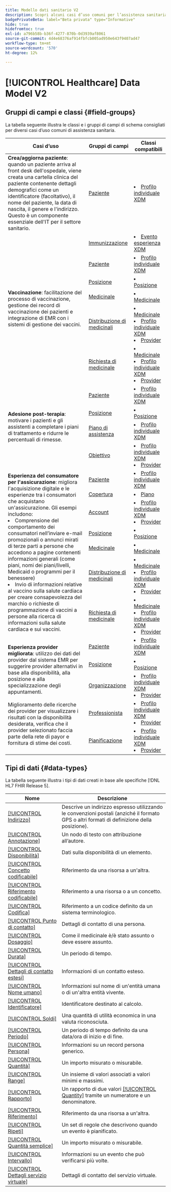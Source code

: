 ```yaml
---
title: Modello dati sanitario V2
description: Scopri alcuni casi d’uso comuni per l’assistenza sanitaria, le classi migliori, i gruppi di campi correlati e i tipi di dati da utilizzare.
badgePrivateBeta: label="Beta privata" type="Informative"
hide: true
hidefromtoc: true
exl-id: a796b58b-b36f-4277-870b-0d3939af8061
source-git-commit: 4d4e68376af914fbfcb005ad950e643f9407ad47
workflow-type: tm+mt
source-wordcount: '570'
ht-degree: 12%

---
```


# [!UICONTROL Healthcare] Data Model V2

## Gruppi di campi e classi {#field-groups}

La tabella seguente illustra le classi e i gruppi di campi di schema consigliati per diversi casi d’uso comuni di assistenza sanitaria.

<table>
  <thead>
    <tr>
      <th>Casi d’uso</th>
      <th>Gruppi di campi</th>
      <th>Classi compatibili</th>
    </tr>
  </thead>
  <tbody>
    <tr>
      <td><strong>Crea/aggiorna paziente</strong>: quando un paziente arriva al front desk dell'ospedale, viene creata una cartella clinica del paziente contenente dettagli demografici come un identificatore (facoltativo), il nome del paziente, la data di nascita, il genere e l'indirizzo. Questo è un componente essenziale dell'IT per il settore sanitario.</td>
      <td><a href="../field-groups/profile/healthcare-patient.md">Paziente</a></td>
      <td>
        <li><a href="../classes/individual-profile.md">Profilo individuale XDM</a></li>
      </td>
    </tr>
    <tr>
      <td rowspan="6"><strong>Vaccinazione</strong>: facilitazione del processo di vaccinazione, gestione dei record di vaccinazione dei pazienti e integrazione di EMR con i sistemi di gestione dei vaccini.</td>
      <td><a href="../field-groups/event/healthcare-immunization.md">Immunizzazione</a></td>
      <td>
        <li><a href="../classes/experienceevent.md">Evento esperienza XDM</a></li>
      </td>
    </tr>
    <tr>
      <td><a href="../field-groups/profile/healthcare-patient.md">Paziente</a></td>
      <td>
        <li><a href="../classes/individual-profile.md">Profilo individuale XDM</a></li>
      </td>
    </tr>
    <tr>
      <td><a href="../field-groups/location/healthcare-location.md">Posizione</a></td>
      <td>
        <li><a href="../classes/location.md">Posizione</a></li>
      </td>
    </tr>
    <tr>
      <td><a href="../field-groups/medication/healthcare-medication-v2.md">Medicinale</a></td>
      <td>
        <li><a href="../classes/medication.md">Medicinale</a></li>
      </td>
    </tr>
    <tr>
      <td><a href="../field-groups/medication/healthcare-medication-dispense.md">Distribuzione di medicinali</a></td>
      <td>
        <li><a href="../classes/medication.md">Medicinale</a></li>
        <li><a href="../classes/individual-profile.md">Profilo individuale XDM</a></li>
        <li><a href="../classes/provider.md">Provider</a></li>
      </td>
    </tr>
    <tr>
      <td><a href="../field-groups/medication/healthcare-medication-request.md">Richiesta di medicinale</a></td>
      <td>
        <li><a href="../classes/medication.md">Medicinale</a></li>
        <li><a href="../classes/individual-profile.md">Profilo individuale XDM</a></li>
        <li><a href="../classes/provider.md">Provider</a></li>
      </td>
    </tr>
    <tr>
      <td rowspan="4"><strong>Adesione post-terapia</strong>: motivare i pazienti e gli assistenti a completare i piani di trattamento e ridurre le percentuali di rimesse.</td>
      <td><a href="../field-groups/profile/healthcare-patient.md">Paziente</a></td>
      <td>
        <li><a href="../classes/individual-profile.md">Profilo individuale XDM</a></li>
      </td>
    </tr>
    <tr>
      <td><a href="../field-groups/location/healthcare-location.md">Posizione</a></td>
      <td>
        <li><a href="../classes/location.md">Posizione</a></li>
      </td>
    </tr>
    <tr>
      <td><a href="../field-groups/profile/healthcare-care-plan.md">Piano di assistenza</a></td>
      <td>
        <li><a href="../classes/individual-profile.md">Profilo individuale XDM</a></li>
      </td>
    </tr>
    <tr>
      <td><a href="../field-groups/profile/healthcare-goal.md">Obiettivo</a></td>
      <td>
        <li><a href="../classes/individual-profile.md">Profilo individuale XDM</a></li>
        <li><a href="../classes/provider.md">Provider</a></li>
      </td>
    </tr>
    <tr>
      <td rowspan="7"><strong>Esperienza del consumatore per l'assicurazione</strong>: migliora l'acquisizione digitale e le esperienze tra i consumatori che acquistano un'assicurazione. Gli esempi includono: 
        <li> Comprensione del comportamento dei consumatori nell’inviare e-mail promozionali o annunci mirati di terze parti a persone che accedono a pagine contenenti informazioni generali (come piani, nomi dei piani/livelli, Medicaid o programmi per il benessere)
        </li> 
        <li> Invio di informazioni relative al vaccino sulla salute cardiaca per creare consapevolezza del marchio o richieste di programmazione di vaccini a persone alla ricerca di informazioni sulla salute cardiaca e sui vaccini.
        </li>
      </td>
      <td><a href="../field-groups/profile/healthcare-patient.md">Paziente</a></td>
      <td>
        <li><a href="../classes/individual-profile.md">Profilo individuale XDM</a></li>
      </td>
    </tr>
    <tr>
      <td><a href="../field-groups/plan/healthcare-coverage.md">Copertura</a></td>
      <td>
        <li><a href="../classes/plan.md">Piano</a></li>
      </td>
    </tr>
    <tr>
      <td><a href="../field-groups/profile/healthcare-account.md">Account</a></td>
      <td>
        <li><a href="../classes/individual-profile.md">Profilo individuale XDM</a></li>
        <li><a href="../classes/provider.md">Provider</a></li>
      </td>
    </tr>
    <tr>
      <td><a href="../field-groups/location/healthcare-location.md">Posizione</a></td>
      <td>
        <li><a href="../classes/location.md">Posizione</a></li>
      </td>
    </tr>
      <tr>
      <td><a href="../field-groups/medication/healthcare-medication-v2.md">Medicinale</a></td>
      <td>
        <li><a href="../classes/medication.md">Medicinale</a></li>
      </td>
    </tr>
    <tr>
      <td><a href="../field-groups/medication/healthcare-medication-dispense.md">Distribuzione di medicinali</a></td>
      <td>
        <li><a href="../classes/medication.md">Medicinale</a></li>
        <li><a href="../classes/individual-profile.md">Profilo individuale XDM</a></li>
        <li><a href="../classes/provider.md">Provider</a></li>
      </td>
    </tr>
    <tr>
      <td><a href="../field-groups/medication/healthcare-medication-request.md">Richiesta di medicinale</a></td>
      <td>
        <li><a href="../classes/medication.md">Medicinale</a></li>
        <li><a href="../classes/individual-profile.md">Profilo individuale XDM</a></li>
        <li><a href="../classes/provider.md">Provider</a></li>
      </td>
    </tr>
    <tr>
      <td rowspan="5"><strong>Esperienza provider migliorata</strong>: utilizzo dei dati del provider dal sistema EMR per suggerire provider alternativi in base alla disponibilità, alla posizione e alla specializzazione degli appuntamenti. <br> <br>Miglioramento delle ricerche dei provider per visualizzare i risultati con la disponibilità desiderata, verifica che il provider selezionato faccia parte della rete di payor e fornitura di stime dei costi.
      </td>
      <td><a href="../field-groups/profile/healthcare-patient.md">Paziente</a></td>
      <td>
        <li><a href="../classes/individual-profile.md">Profilo individuale XDM</a></li>
      </td>
    </tr>
    <tr>
      <td><a href="../field-groups/location/healthcare-location.md">Posizione</a></td>
      <td>
        <li><a href="../classes/location.md">Posizione</a></li>
      </td>
    </tr>
    <tr>
      <td><a href="../field-groups/profile/healthcare-organization.md">Organizzazione</a></td>
      <td>
        <li><a href="../classes/individual-profile.md">Profilo individuale XDM</a></li>
        <li><a href="../classes/provider.md">Provider</a></li>
      </td>
    </tr>
    <tr>
      <td><a href="../field-groups/profile/healthcare-practioner.md">Professionista</a></td>
      <td>
        <li><a href="../classes/individual-profile.md">Profilo individuale XDM</a></li>
        <li><a href="../classes/provider.md">Provider</a></li>
      </td>
    </tr>
    <tr>
      <td><a href="../field-groups/profile/healthcare-schedule.md">Pianificazione</a></td>
      <td>
        <li><a href="../classes/individual-profile.md">Profilo individuale XDM</a></li>
        <li><a href="../classes/provider.md">Provider</a></li>
      </td>
    </tr>
  </tbody>
</table>

## Tipi di dati {#data-types}

La tabella seguente illustra i tipi di dati creati in base alle specifiche [!DNL HL7 FHIR Release 5].

| Nome | Descrizione |
| --- | --- |
| [[!UICONTROL Indirizzo]](../data-types/healthcare/address.md) | Descrive un indirizzo espresso utilizzando le convenzioni postali (anziché il formato GPS o altri formati di definizione della posizione). |
| [[!UICONTROL Annotazione]](../data-types/healthcare/annotation.md) | Un nodo di testo con attribuzione all’autore. |
| [[!UICONTROL Disponibilità]](../data-types/healthcare/availability.md) | Dati sulla disponibilità di un elemento. |
| [[!UICONTROL Concetto codificabile]](../data-types/healthcare/codeable-concept.md) | Riferimento da una risorsa a un&#39;altra. |
| [[!UICONTROL Riferimento codificabile]](../data-types/healthcare/codeable-reference.md) | Riferimento a una risorsa o a un concetto. |
| [[!UICONTROL Codifica]](../data-types/healthcare/coding.md) | Riferimento a un codice definito da un sistema terminologico. |
| [[!UICONTROL Punto di contatto]](../data-types/healthcare/contact-point.md) | Dettagli di contatto di una persona. |
| [[!UICONTROL Dosaggio]](../data-types/healthcare/dosage.md) | Come il medicinale è/è stato assunto o deve essere assunto. |
| [[!UICONTROL Durata]](../data-types/healthcare/duration.md) | Un periodo di tempo. |
| [[!UICONTROL Dettagli di contatto estesi]](../data-types/healthcare/extended-contact-detail.md) | Informazioni di un contatto esteso. |
| [[!UICONTROL Nome umano]](../data-types/healthcare/human-name.md) | Informazioni sul nome di un&#39;entità umana o di un&#39;altra entità vivente. |
| [[!UICONTROL Identificatore]](../data-types/healthcare/identifier.md) | Identificatore destinato al calcolo. |
| [[!UICONTROL Soldi]](../data-types/healthcare/money.md) | Una quantità di utilità economica in una valuta riconosciuta. |
| [[!UICONTROL Periodo]](../data-types/healthcare/period.md) | Un periodo di tempo definito da una data/ora di inizio e di fine. |
| [[!UICONTROL Persona]](../data-types/healthcare/person.md) | Informazioni su un record persona generico. |
| [[!UICONTROL Quantità]](../data-types/healthcare/quantity.md) | Un importo misurato o misurabile. |
| [[!UICONTROL Range]](../data-types/healthcare/range.md) | Un insieme di valori associati a valori minimi e massimi. |
| [[!UICONTROL Rapporto]](../data-types/healthcare/ratio.md) | Un rapporto di due valori [[!UICONTROL Quantity]](../data-types/healthcare/quantity.md) tramite un numeratore e un denominatore. |
| [[!UICONTROL Riferimento]](../data-types/healthcare/reference.md) | Riferimento da una risorsa a un&#39;altra. |
| [[!UICONTROL Ripeti]](../data-types/healthcare/repeat.md) | Un set di regole che descrivono quando un evento è pianificato. |
| [[!UICONTROL Quantità semplice]](../data-types/healthcare/simple-quantity.md) | Un importo misurato o misurabile. |
| [[!UICONTROL Intervallo]](../data-types/healthcare/timing.md) | Informazioni su un evento che può verificarsi più volte. |
| [[!UICONTROL Dettagli servizio virtuale]](../data-types/healthcare/virtual-service-detail.md) | Dettagli di contatto del servizio virtuale. |
